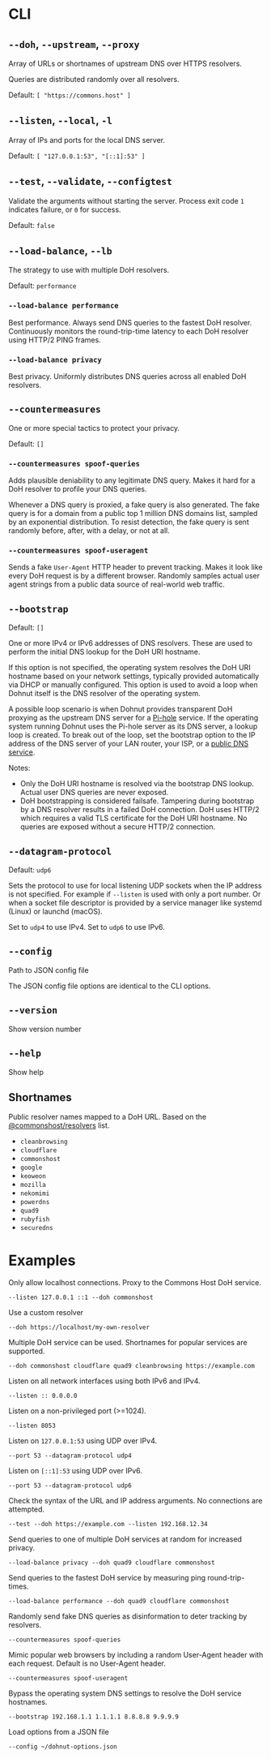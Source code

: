 # CLI

## `--doh`, `--upstream`, `--proxy`

Array of URLs or shortnames of upstream DNS over HTTPS resolvers.

Queries are distributed randomly over all resolvers.

Default: `[ "https://commons.host" ]`

## `--listen`, `--local`, `-l`

Array of IPs and ports for the local DNS server.

Default: `[ "127.0.0.1:53", "[::1]:53" ]`

## `--test`, `--validate`, `--configtest`

Validate the arguments without starting the server. Process exit code `1` indicates failure, or `0` for success.

Default: `false`

## `--load-balance`, `--lb`

The strategy to use with multiple DoH resolvers.

Default: `performance`

### `--load-balance performance`

Best performance. Always send DNS queries to the fastest DoH resolver. Continuously monitors the round-trip-time latency to each DoH resolver using HTTP/2 PING frames.

### `--load-balance privacy`

Best privacy. Uniformly distributes DNS queries across all enabled DoH resolvers.

## `--countermeasures`

One or more special tactics to protect your privacy.

Default: `[]`

### `--countermeasures spoof-queries`

Adds plausible deniability to any legitimate DNS query. Makes it hard for a DoH resolver to profile your DNS queries.

Whenever a DNS query is proxied, a fake query is also generated. The fake query is for a domain from a public top 1 million DNS domains list, sampled by an exponential distribution. To resist detection, the fake query is sent randomly before, after, with a delay, or not at all.

### `--countermeasures spoof-useragent`

Sends a fake `User-Agent` HTTP header to prevent tracking. Makes it look like every DoH request is by a different browser. Randomly samples actual user agent strings from a public data source of real-world web traffic.

## `--bootstrap`

Default: `[]`

One or more IPv4 or IPv6 addresses of DNS resolvers. These are used to perform the initial DNS lookup for the DoH URI hostname.

If this option is not specified, the operating system resolves the DoH URI hostname based on your network settings, typically provided automatically via DHCP or manually configured. This option is used to avoid a loop when Dohnut itself is the DNS resolver of the operating system.

A possible loop scenario is when Dohnut provides transparent DoH proxying as the upstream DNS server for a [Pi-hole](https://pi-hole.net) service. If the operating system running Dohnut uses the Pi-hole server as its DNS server, a lookup loop is created. To break out of the loop, set the bootstrap option to the IP address of the DNS server of your LAN router, your ISP, or a [public DNS service](https://en.wikipedia.org/wiki/Public_recursive_name_server).

Notes:
- Only the DoH URI hostname is resolved via the bootstrap DNS lookup. Actual user DNS queries are never exposed.
- DoH bootstrapping is considered failsafe. Tampering during bootstrap by a DNS resolver results in a failed DoH connection. DoH uses HTTP/2 which requires a valid TLS certificate for the DoH URI hostname. No queries are exposed without a secure HTTP/2 connection.

## `--datagram-protocol`

Default: `udp6`

Sets the protocol to use for local listening UDP sockets when the IP address is not specified. For example if `--listen` is used with only a port number. Or when a socket file descriptor is provided by a service manager like systemd (Linux) or launchd (macOS).

Set to `udp4` to use IPv4. Set to `udp6` to use IPv6.

## `--config`

Path to JSON config file

The JSON config file options are identical to the CLI options.

## `--version`

Show version number

## `--help`

Show help

## Shortnames

Public resolver names mapped to a DoH URL. Based on the [@commonshost/resolvers](https://gitlab.com/commonshost/resolvers) list.

- `cleanbrowsing`
- `cloudflare`
- `commonshost`
- `google`
- `keoweon`
- `mozilla`
- `nekomimi`
- `powerdns`
- `quad9`
- `rubyfish`
- `securedns`

# Examples

Only allow localhost connections. Proxy to the Commons Host DoH service.

    --listen 127.0.0.1 ::1 --doh commonshost

Use a custom resolver

    --doh https://localhost/my-own-resolver

Multiple DoH service can be used. Shortnames for popular services are supported.

    --doh commonshost cloudflare quad9 cleanbrowsing https://example.com

Listen on all network interfaces using both IPv6 and IPv4.

    --listen :: 0.0.0.0

Listen on a non-privileged port (>=1024).

    --listen 8053

Listen on `127.0.0.1:53` using UDP over IPv4.

    --port 53 --datagram-protocol udp4

Listen on `[::1]:53` using UDP over IPv6.

    --port 53 --datagram-protocol udp6

Check the syntax of the URL and IP address arguments. No connections are attempted.

    --test --doh https://example.com --listen 192.168.12.34

Send queries to one of multiple DoH services at random for increased privacy.

    --load-balance privacy --doh quad9 cloudflare commonshost

Send queries to the fastest DoH service by measuring ping round-trip-times.

    --load-balance performance --doh quad9 cloudflare commonshost

Randomly send fake DNS queries as disinformation to deter tracking by resolvers.

    --countermeasures spoof-queries

Mimic popular web browsers by including a random User-Agent header with each request. Default is no User-Agent header.

    --countermeasures spoof-useragent

Bypass the operating system DNS settings to resolve the DoH service hostnames.

    --bootstrap 192.168.1.1 1.1.1.1 8.8.8.8 9.9.9.9

Load options from a JSON file

    --config ~/dohnut-options.json

